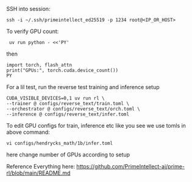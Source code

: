 SSH into session:

```
ssh -i ~/.ssh/primeintellect_ed25519 -p 1234 root@<IP_OR_HOST>
```

To verify GPU count:

```
 uv run python - <<'PY'
```

then

```
import torch, flash_attn
print("GPUs:", torch.cuda.device_count())
PY
```

For a lil test, run the reverse test training and inference setup

```
CUDA_VISIBLE_DEVICES=0,1 uv run rl \
--trainer @ configs/reverse_text/train.toml \
--orchestrator @ configs/reverse_text/orch.toml \
--inference @ configs/reverse_text/infer.toml
```

To edit GPU configs for train, inference etc like you see we use tomls in above command:

```
vi configs/hendrycks_math/1b/infer.toml
```

here change number of GPUs according to setup

Reference
Everything here: https://github.com/PrimeIntellect-ai/prime-rl/blob/main/README.md
